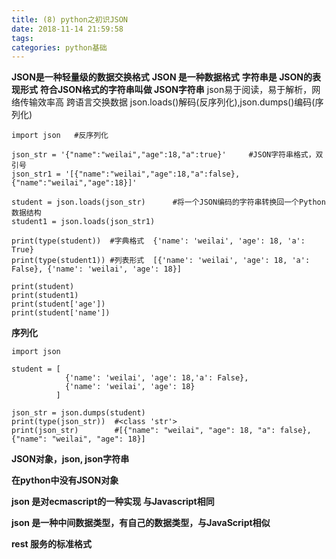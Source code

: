 ```yaml
---
title: (8) python之初识JSON
date: 2018-11-14 21:59:58
tags:
categories: python基础
---
```


**JSON是一种轻量级的数据交换格式**
**JSON 是一种数据格式**
**字符串是 JSON的表现形式**
**符合JSON格式的字符串叫做 JSON字符串**
json易于阅读，易于解析，网络传输效率高    跨语言交换数据
 json.loads()解码(反序列化),json.dumps()编码(序列化)
```
import json   #反序列化

json_str = '{"name":"weilai","age":18,"a":true}'     #JSON字符串格式，双引号
json_str1 = '[{"name":"weilai","age":18,"a":false},{"name":"weilai","age":18}]'

student = json.loads(json_str)      #将一个JSON编码的字符串转换回一个Python数据结构
student1 = json.loads(json_str1)     

print(type(student))  #字典格式  {'name': 'weilai', 'age': 18, 'a': True}
print(type(student1)) #列表形式  [{'name': 'weilai', 'age': 18, 'a': False}, {'name': 'weilai', 'age': 18}]

print(student)  
print(student1)
print(student['age']) 
print(student['name']) 
```

**序列化**
```
import json

student = [
            {'name': 'weilai', 'age': 18,'a': False},
            {'name': 'weilai', 'age': 18}
          ]

json_str = json.dumps(student)
print(type(json_str))  #<class 'str'>
print(json_str)        #[{"name": "weilai", "age": 18, "a": false}, {"name": "weilai", "age": 18}]
```
**JSON对象，json, json字符串**

**在python中没有JSON对象**

**json 是对ecmascript的一种实现  与Javascript相同**

**json 是一种中间数据类型，有自己的数据类型，与JavaScript相似**

**rest  服务的标准格式**
